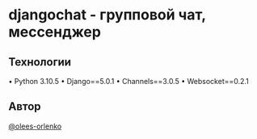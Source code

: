 # djangochat - групповой чат, мессенджер

## Технологии
•	Python 3.10.5
•	Django==5.0.1
•	Channels==3.0.5
•	Websocket==0.2.1

## Автор
[@olees-orlenko](https://github.com/olees-orlenko)
